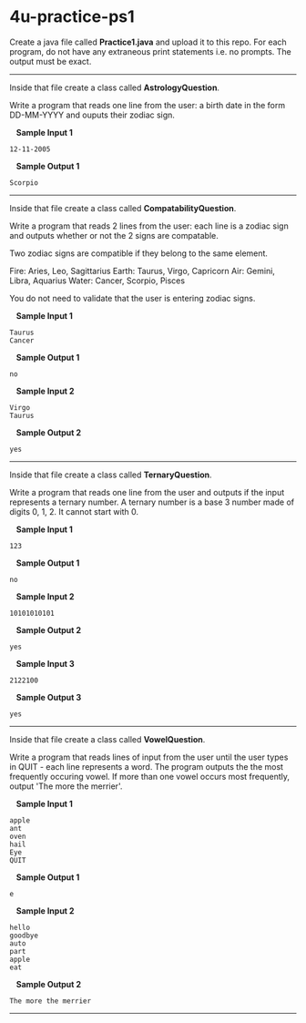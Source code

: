# 4u-practice-ps1


Create a java file called **Practice1.java** and upload it to this repo. For each program, do not have any extraneous print statements i.e. no prompts. The output must be exact.

---
Inside that file create a class called **AstrologyQuestion**.

Write a program that reads one line from the user: a birth date in the form 
DD-MM-YYYY and ouputs their zodiac sign.

&nbsp;&nbsp; **Sample Input 1**

    12-11-2005

&nbsp;&nbsp; **Sample Output 1**

    Scorpio

---

Inside that file create a class called **CompatabilityQuestion**.

Write a program that reads 2 lines from the user: each line is a zodiac sign and outputs whether or not the 2 signs are compatable.

Two zodiac signs are compatible if they belong to the same element.

Fire: Aries, Leo, Sagittarius
Earth: Taurus, Virgo, Capricorn
Air: Gemini, Libra, Aquarius
Water: Cancer, Scorpio, Pisces

You do not need to validate that the user is entering zodiac signs.

&nbsp;&nbsp; **Sample Input 1**

    Taurus
    Cancer

&nbsp;&nbsp; **Sample Output 1**

    no

&nbsp;&nbsp; **Sample Input 2**

    Virgo
    Taurus

&nbsp;&nbsp; **Sample Output 2**

    yes
    
---

Inside that file create a class called **TernaryQuestion**.

Write a program that reads one line from the user and outputs if the input represents a ternary number. A ternary number is a base 3 number made of digits 0, 1, 2. It cannot start with 0.

&nbsp;&nbsp; **Sample Input 1**

    123

&nbsp;&nbsp; **Sample Output 1**

    no

&nbsp;&nbsp; **Sample Input 2**
    
    10101010101

&nbsp;&nbsp; **Sample Output 2**

    yes

&nbsp;&nbsp; **Sample Input 3**

    2122100

&nbsp;&nbsp; **Sample Output 3**

    yes
    
---

Inside that file create a class called **VowelQuestion**.

Write a program that reads lines of input from the user until the user types in QUIT - each line represents a word. The program outputs the the most frequently occuring vowel. If more than one vowel occurs most frequently, output 'The more the merrier'.

&nbsp;&nbsp; **Sample Input 1**

    apple
    ant
    oven
    hail
    Eye
    QUIT
    
&nbsp;&nbsp; **Sample Output 1**

    e

&nbsp;&nbsp; **Sample Input 2**
    
    hello
    goodbye
    auto
    part
    apple
    eat
    
&nbsp;&nbsp; **Sample Output 2**

    The more the merrier
    
---


